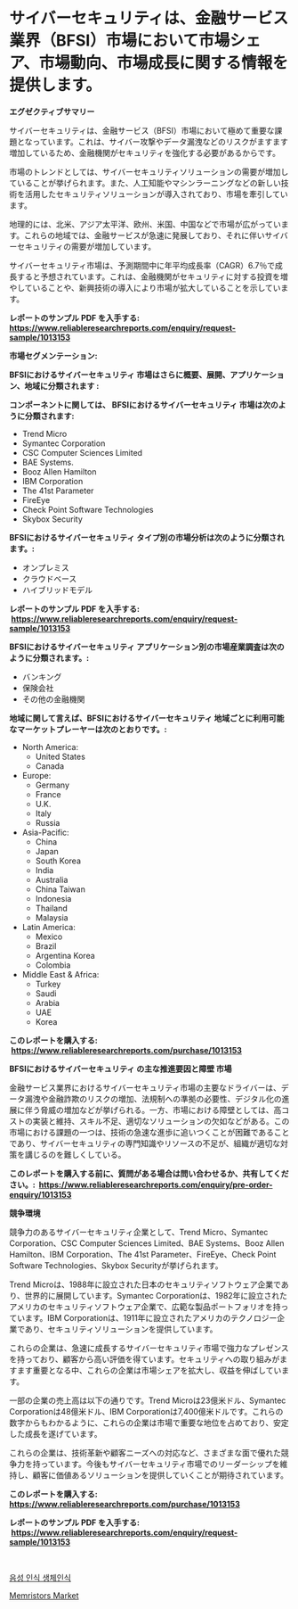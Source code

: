 <p><h1>サイバーセキュリティは、金融サービス業界（BFSI）市場において市場シェア、市場動向、市場成長に関する情報を提供します。</h1></p><p><strong>エグゼクティブサマリー</strong></p>
<p><p>サイバーセキュリティは、金融サービス（BFSI）市場において極めて重要な課題となっています。これは、サイバー攻撃やデータ漏洩などのリスクがますます増加しているため、金融機関がセキュリティを強化する必要があるからです。</p><p>市場のトレンドとしては、サイバーセキュリティソリューションの需要が増加していることが挙げられます。また、人工知能やマシンラーニングなどの新しい技術を活用したセキュリティソリューションが導入されており、市場を牽引しています。</p><p>地理的には、北米、アジア太平洋、欧州、米国、中国などで市場が広がっています。これらの地域では、金融サービスが急速に発展しており、それに伴いサイバーセキュリティの需要が増加しています。</p><p>サイバーセキュリティ市場は、予測期間中に年平均成長率（CAGR）6.7％で成長すると予想されています。これは、金融機関がセキュリティに対する投資を増やしていることや、新興技術の導入により市場が拡大していることを示しています。</p></p>
<p><strong>レポートのサンプル PDF を入手する: <a href="https://www.reliableresearchreports.com/enquiry/request-sample/1013153">https://www.reliableresearchreports.com/enquiry/request-sample/1013153</a></strong></p>
<p><strong>市場セグメンテーション:</strong></p>
<p><strong> BFSIにおけるサイバーセキュリティ 市場はさらに概要、展開、アプリケーション、地域に分類されます :</strong></p>
<p><strong>コンポーネントに関しては、 BFSIにおけるサイバーセキュリティ 市場は次のように分類されます: &nbsp;</strong></p>
<p><ul><li>Trend Micro</li><li>Symantec Corporation</li><li>CSC Computer Sciences Limited</li><li>BAE Systems.</li><li>Booz Allen Hamilton</li><li>IBM Corporation</li><li>The 41st Parameter</li><li>FireEye</li><li>Check Point Software Technologies</li><li>Skybox Security</li></ul></p>
<p><strong> BFSIにおけるサイバーセキュリティ タイプ別の市場分析は次のように分類されます。:</strong></p>
<p><ul><li>オンプレミス</li><li>クラウドベース</li><li>ハイブリッドモデル</li></ul></p>
<p><strong>レポートのサンプル PDF を入手する: &nbsp;<a href="https://www.reliableresearchreports.com/enquiry/request-sample/1013153">https://www.reliableresearchreports.com/enquiry/request-sample/1013153</a></strong></p>
<p><strong> BFSIにおけるサイバーセキュリティ アプリケーション別の市場産業調査は次のように分類されます。:</strong></p>
<p><ul><li>バンキング</li><li>保険会社</li><li>その他の金融機関</li></ul></p>
<p><strong>地域に関して言えば、BFSIにおけるサイバーセキュリティ 地域ごとに利用可能なマーケットプレーヤーは次のとおりです。:</strong></p>
<p><ul>
    <li>
        North America:
        <ul>
            <li>United States</li>
            <li>Canada</li>
        </ul>
    </li>
    <li>
        Europe:
        <ul>
            <li>Germany</li>
            <li>France</li>
            <li>U.K.</li>
            <li>Italy</li>
            <li>Russia</li>
        </ul>
    </li>
    <li>
        Asia-Pacific:
        <ul>
            <li>China</li>
            <li>Japan</li>
            <li>South Korea</li>
            <li>India</li>
            <li>Australia</li>
            <li>China Taiwan</li>
            <li>Indonesia</li>
            <li>Thailand</li>
            <li>Malaysia</li>
        </ul>
    </li>
    <li>
        Latin America:
        <ul>
            <li>Mexico</li>
            <li>Brazil</li>
            <li>Argentina Korea</li>
            <li>Colombia</li>
        </ul>
    </li>
    <li>
        Middle East & Africa:
        <ul>
            <li>Turkey</li>
            <li>Saudi</li>
            <li>Arabia</li>
            <li>UAE</li>
            <li>Korea</li>
        </ul>
    </li>
    </ul></p>
<p><strong>このレポートを購入する: &nbsp;<a href="https://www.reliableresearchreports.com/purchase/1013153">https://www.reliableresearchreports.com/purchase/1013153</a></strong></p>
<p><strong>BFSIにおけるサイバーセキュリティ の主な推進要因と障壁 市場</strong></p>
<p><p>金融サービス業界におけるサイバーセキュリティ市場の主要なドライバーは、データ漏洩や金融詐欺のリスクの増加、法規制への準拠の必要性、デジタル化の進展に伴う脅威の増加などが挙げられる。一方、市場における障壁としては、高コストの実装と維持、スキル不足、適切なソリューションの欠如などがある。この市場における課題の一つは、技術の急速な進歩に追いつくことが困難であることであり、サイバーセキュリティの専門知識やリソースの不足が、組織が適切な対策を講じるのを難しくしている。</p></p>
<p><strong>このレポートを購入する前に、質問がある場合は問い合わせるか、共有してください。:&nbsp; <a href="https://www.reliableresearchreports.com/enquiry/pre-order-enquiry/1013153">https://www.reliableresearchreports.com/enquiry/pre-order-enquiry/1013153</a></strong></p>
<p><strong>競争環境</strong></p>
<p><p>競争力のあるサイバーセキュリティ企業として、Trend Micro、Symantec Corporation、CSC Computer Sciences Limited、BAE Systems、Booz Allen Hamilton、IBM Corporation、The 41st Parameter、FireEye、Check Point Software Technologies、Skybox Securityが挙げられます。</p><p>Trend Microは、1988年に設立された日本のセキュリティソフトウェア企業であり、世界的に展開しています。Symantec Corporationは、1982年に設立されたアメリカのセキュリティソフトウェア企業で、広範な製品ポートフォリオを持っています。IBM Corporationは、1911年に設立されたアメリカのテクノロジー企業であり、セキュリティソリューションを提供しています。</p><p>これらの企業は、急速に成長するサイバーセキュリティ市場で強力なプレゼンスを持っており、顧客から高い評価を得ています。セキュリティへの取り組みがますます重要となる中、これらの企業は市場シェアを拡大し、収益を伸ばしています。</p><p>一部の企業の売上高は以下の通りです。Trend Microは23億米ドル、Symantec Corporationは48億米ドル、IBM Corporationは7,400億米ドルです。これらの数字からもわかるように、これらの企業は市場で重要な地位を占めており、安定した成長を遂げています。</p><p>これらの企業は、技術革新や顧客ニーズへの対応など、さまざまな面で優れた競争力を持っています。今後もサイバーセキュリティ市場でのリーダーシップを維持し、顧客に価値あるソリューションを提供していくことが期待されています。</p></p>
<p><strong>このレポートを購入する: &nbsp; <a href="https://www.reliableresearchreports.com/purchase/1013153">https://www.reliableresearchreports.com/purchase/1013153</a></strong></p>
<p><strong>レポートのサンプル PDF を入手する: &nbsp;<a href="https://www.reliableresearchreports.com/enquiry/request-sample/1013153">https://www.reliableresearchreports.com/enquiry/request-sample/1013153</a></strong><strong></strong></p>
<p>&nbsp;</p>
<p><p><a href="https://github.com/iansanftyord09878/Market-Research-Report-List-1/blob/main/826660210782.md">음성 인식 생체인식</a></p><p><a href="https://github.com/Alonsoolds3wq1d81czn8rbol/Market-Research-Report-List-1/blob/main/memristors-market.md">Memristors Market</a></p></p>